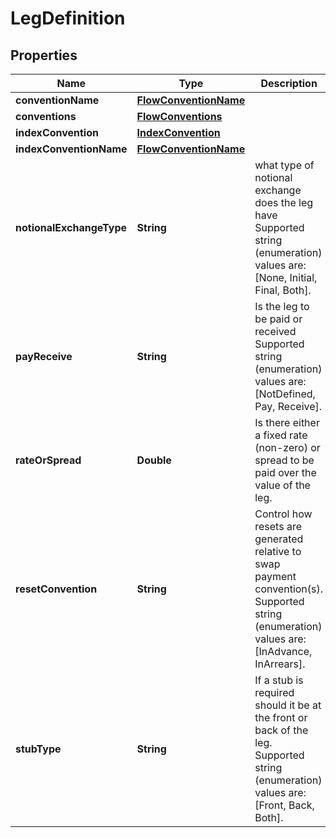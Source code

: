 

# LegDefinition

## Properties

Name | Type | Description | Notes
------------ | ------------- | ------------- | -------------
**conventionName** | [**FlowConventionName**](FlowConventionName.md) |  |  [optional]
**conventions** | [**FlowConventions**](FlowConventions.md) |  |  [optional]
**indexConvention** | [**IndexConvention**](IndexConvention.md) |  |  [optional]
**indexConventionName** | [**FlowConventionName**](FlowConventionName.md) |  |  [optional]
**notionalExchangeType** | **String** | what type of notional exchange does the leg have  Supported string (enumeration) values are: [None, Initial, Final, Both]. | 
**payReceive** | **String** | Is the leg to be paid or received  Supported string (enumeration) values are: [NotDefined, Pay, Receive]. | 
**rateOrSpread** | **Double** | Is there either a fixed rate (non-zero) or spread to be paid over the value of the leg. | 
**resetConvention** | **String** | Control how resets are generated relative to swap payment convention(s).  Supported string (enumeration) values are: [InAdvance, InArrears]. | 
**stubType** | **String** | If a stub is required should it be at the front or back of the leg.  Supported string (enumeration) values are: [Front, Back, Both]. | 



